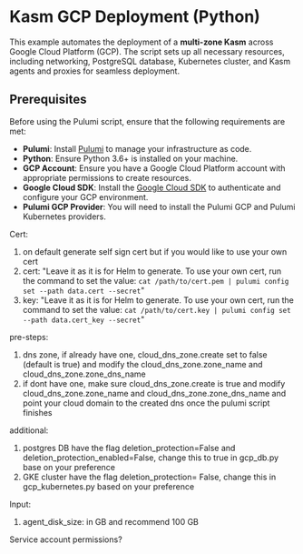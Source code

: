 # Kasm GCP Deployment (Python)
This example automates the deployment of a **multi-zone Kasm** across Google Cloud Platform (GCP). The script sets up all necessary resources, including networking, PostgreSQL database, Kubernetes cluster, and Kasm agents and proxies for seamless deployment.

## Prerequisites

Before using the Pulumi script, ensure that the following requirements are met:

- **Pulumi**: Install [Pulumi](https://www.pulumi.com/docs/get-started/) to manage your infrastructure as code.
- **Python**: Ensure Python 3.6+ is installed on your machine.
- **GCP Account**: Ensure you have a Google Cloud Platform account with appropriate permissions to create resources.
- **Google Cloud SDK**: Install the [Google Cloud SDK](https://cloud.google.com/sdk/docs/install) to authenticate and configure your GCP environment.
- **Pulumi GCP Provider**: You will need to install the Pulumi GCP and Pulumi Kubernetes providers.




Cert:
1. on default generate self sign cert but if you would like to use your own cert
2. cert: "Leave it as it is for Helm to generate. To use your own cert, run the command to set the value: `cat /path/to/cert.pem | pulumi config set --path data.cert --secret`"
3. key: "Leave it as it is for Helm to generate. To use your own cert, run the command to set the value: `cat /path/to/cert.key | pulumi config set --path data.cert_key --secret`"



pre-steps:
1. dns zone, if already have one, cloud_dns_zone.create set to false (default is true) and modify the cloud_dns_zone.zone_name and cloud_dns_zone.zone_dns_name
2. if dont have one, make sure cloud_dns_zone.create is true and modify cloud_dns_zone.zone_name and cloud_dns_zone.zone_dns_name and point your cloud domain to the created dns once the pulumi script finishes

additional:
1. postgres DB have the flag deletion_protection=False and deletion_protection_enabled=False, change this to true in gcp_db.py base on your preference
2. GKE cluster have the flag deletion_protection= False, change this in gcp_kubernetes.py based on your preference

Input:
1. agent_disk_size: in GB and recommend 100 GB


Service account permissions?